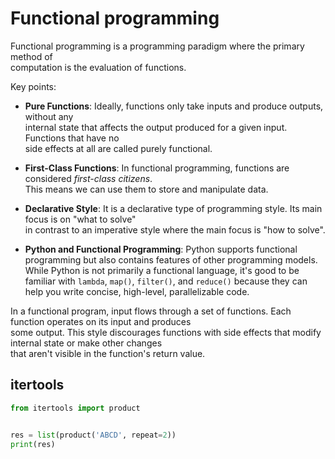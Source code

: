 # Functional programming


Functional programming is a programming paradigm where the primary method of  
computation is the evaluation of functions. 

Key points:

- **Pure Functions**: Ideally, functions only take inputs and produce outputs, without any  
  internal state that affects the output produced for a given input. Functions that have no  
  side effects at all are called purely functional.  

- **First-Class Functions**: In functional programming, functions are considered *first-class citizens*.  
  This means we can use them to store and manipulate data.  

- **Declarative Style**: It is a declarative type of programming style. Its main focus is on "what to solve"  
  in contrast to an imperative style where the main focus is "how to solve".

- **Python and Functional Programming**: Python supports functional programming but also contains features
  of other programming models. While Python is not primarily a functional language, it's good to be familiar
  with `lambda`, `map()`, `filter()`, and `reduce()` because they can help you write concise,
  high-level, parallelizable code.  

In a functional program, input flows through a set of functions. Each function operates on its input and produces   
some output. This style discourages functions with side effects that modify internal state or make other changes   
that aren't visible in the function's return value.


## itertools 

```python
from itertools import product


res = list(product('ABCD', repeat=2))
print(res)
```
